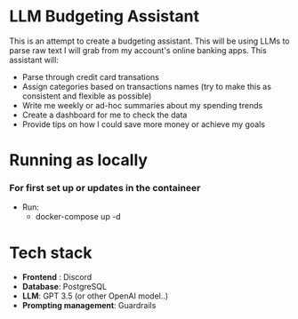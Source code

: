 # LLM Budgeting Assistant

This is an attempt to create a budgeting assistant. This will be using LLMs to parse raw text I will grab from my account's online banking apps. This assistant will: 

- Parse through credit card transations
- Assign categories based on transactions names (try to make this as consistent and flexible as possible)
- Write me weekly or ad-hoc summaries about my spending trends
- Create a dashboard for me to check the data
- Provide tips on how I could save more money or achieve my goals

# Running as locally

### For first set up or updates in the containeer
- Run:
    - docker-compose up -d


# Tech stack

- **Frontend** : Discord
- **Database**: PostgreSQL
- **LLM**: GPT 3.5 (or other OpenAI model..)
- **Prompting management**: Guardrails

